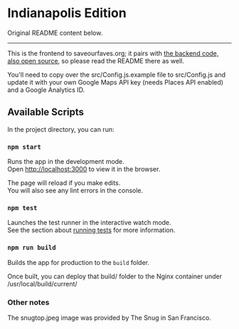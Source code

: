# Indianapolis Edition

Original README content below.

---

This is the frontend to saveourfaves.org; it pairs with [the backend code, also open source](https://github.com/mikeyk/saveourfaves-server), so please read the README there as well.

You'll need to copy over the src/Config.js.example file to src/Config.js and update it with your own Google Maps API key (needs Places API enabled) and a Google Analytics ID.

## Available Scripts

In the project directory, you can run:

### `npm start`

Runs the app in the development mode.<br />
Open [http://localhost:3000](http://localhost:3000) to view it in the browser.

The page will reload if you make edits.<br />
You will also see any lint errors in the console.

### `npm test`

Launches the test runner in the interactive watch mode.<br />
See the section about [running tests](https://facebook.github.io/create-react-app/docs/running-tests) for more information.

### `npm run build`

Builds the app for production to the `build` folder.<br />

Once built, you can deploy that build/ folder to the Nginx container under /usr/local/build/current/

### Other notes

The snugtop.jpeg image was provided by The Snug in San Francisco.
